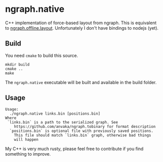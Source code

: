 # ngraph.native

C++ implementation of force-based layout from ngraph. This is equivalent to
[ngraph.offline.layout](https://github.com/anvaka/ngraph.offline.layout).
Unfortunately I don't have bindings to nodejs (yet).


## Build

You need `cmake` to build this source. 

```
mkdir build
cmake ..
make 
```

The `ngraph.native` executable will be built and available in the build folder.

## Usage

```
Usage: 
  ./ngraph.native links.bin [positions.bin]
Where
 `links.bin` is a path to the serialized graph. See 
    https://github.com/anvaka/ngraph.tobinary for format description
  `positions.bin` is optional file with previously saved positions. 
    This file should match `links.bin` graph, otherwise bad things 
    will happen

```


My C++ is very much rusty, please feel free to contribute if you find something
to improve.
